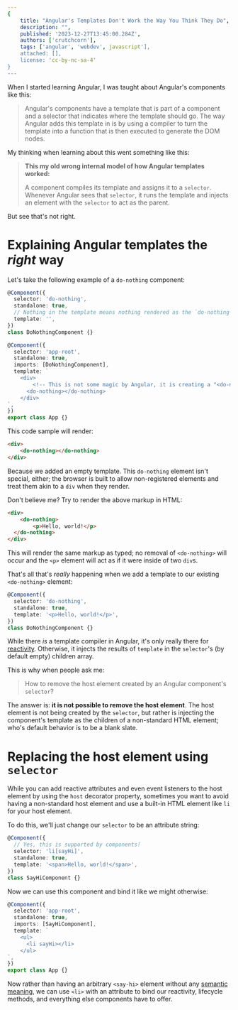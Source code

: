 ```yaml
---
{
	title: "Angular's Templates Don't Work the Way You Think They Do",
	description: "",
	published: '2023-12-27T13:45:00.284Z',
	authors: ['crutchcorn'],
	tags: ['angular', 'webdev', javascript'],
	attached: [],
	license: 'cc-by-nc-sa-4'
}
---
```


When I started learning Angular, I was taught about Angular's components like this:

> Angular's components have a template that is part of a component and a selector that indicates where the template should go. The way Angular adds this template in is by using a compiler to turn the template into a function that is then executed to generate the DOM nodes.

 My thinking when learning about this went something like this:

> **This my old wrong internal model of how Angular templates worked:**
>
> A component compiles its template and assigns it to a `selector`. Whenever Angular sees that `selector`, it runs the template and injects an element with the `selector` to act as the parent.

But see that's not right.

# Explaining Angular templates the _right_ way

Let's take the following example of a `do-nothing` component:

```typescript
@Component({
  selector: 'do-nothing',
  standalone: true,
  // Nothing in the template means nothing rendered as the `do-nothing` element
  template: '',
})
class DoNothingComponent {}

@Component({
  selector: 'app-root',
  standalone: true,
  imports: [DoNothingComponent],
  template: `
    <div>
    	<!-- This is not some magic by Angular, it is creating a "<do-nothing>" in the DOM -->
      <do-nothing></do-nothing>
    </div>
`,
})
export class App {}
```

This code sample will render:

````html
<div>
	<do-nothing></do-nothing>
</div>
````

Because we added an empty template. This `do-nothing` element isn't special, either; the browser is built to allow non-registered elements and treat them akin to a `div` when they render.

Don't believe me? Try to render the above markup in HTML:

```html
<div>
	<do-nothing>
		<p>Hello, world!</p>
  </do-nothing>
</div>
```

This will render the same markup as typed; no removal of `<do-nothing>` will occur and the `<p>` element will act as if it were inside of two `div`s.

That's all that's _really_ happening when we add a template to our existing `<do-nothing>` element:

```typescript
@Component({
  selector: 'do-nothing',
  standalone: true,
  template: '<p>Hello, world!</p>',
})
class DoNothingComponent {}
```

While there _is_ a template compiler in Angular, it's only really there for [reactivity](/posts/what-is-reactivity). Otherwise, it injects the results of `template` in the `selector`'s (by default empty) children array.

This is why when people ask me:

> How to remove the host element created by an Angular component's `selector`?

The answer is: **it is not possible to remove the host element**. The host element is not being created by the `selector`, but rather is injecting the component's template as the children of a non-standard HTML element; who's default behavior is to be a blank slate.

# Replacing the host element using `selector`

While you can add reactive attributes and even event listeners to the host element by using the `host` decorator property, sometimes you want to avoid having a non-standard host element and use a built-in HTML element like `li` for your host element.

To do this, we'll just change our `selector` to be an attribute string:

```typescript
@Component({
  // Yes, this is supported by components!
  selector: 'li[sayHi]',
  standalone: true,
  template: '<span>Hello, world!</span>',
})
class SayHiComponent {}
```

Now we can use this component and bind it like we might otherwise:

````typescript
@Component({
  selector: 'app-root',
  standalone: true,
  imports: [SayHiComponent],
  template: `
    <ul>
      <li sayHi></li>
    </ul>
`,
})
export class App {}
````

Now rather than having an arbitrary `<say-hi>` element without any [semantic meaning](/posts/intro-to-web-accessibility#html-semantic-tags), we can use `<li>` with an attribute to bind our reactivity, lifecycle methods, and everything else components have to offer. 
